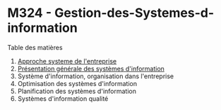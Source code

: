 # M324 - Gestion-des-Systemes-d-information

Table des matières

1. [Approche systeme de l'entreprise](https://github.com/2019-2020-IUT/M324---Gestion-des-Systemes-d-information/blob/master/TD/chapitre1.MD)
2. [Présentation générale des systèmes d'information](https://github.com/2019-2020-IUT/M324---Gestion-des-Systemes-d-information/blob/master/TD/chapitre2.MD)
3. Système d'information, organisation dans l'entreprise
4. Optimisation des systèmes d'information
5. Planification des systèmes d'information
6. Systèmes d'information qualité


